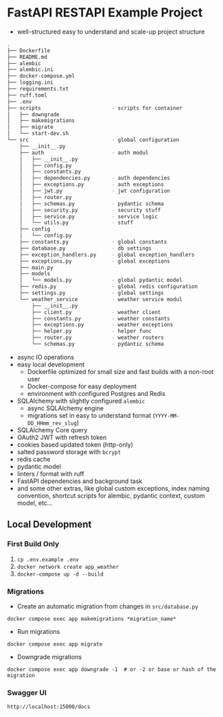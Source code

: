 # FastAPI RESTAPI Example Project

- well-structured easy to understand and scale-up project structure


```bash
.
├── Dockerfile
├── README.md
├── alembic
├── alembic.ini
├── docker-compose.yml
├── logging.ini
├── requirements.txt
├── ruff.toml
├── .env
├── scripts                       - scripts for container
│   ├── downgrade
│   ├── makemigrations
│   ├── migrate
│   └── start-dev.sh
└── src                           - global configuration
    ├── __init__.py
    ├── auth                      - auth modul 
    │   ├── __init__.py
    │   ├── config.py
    │   ├── constants.py
    │   ├── dependencies.py       - auth dependencies
    │   ├── exceptions.py         - auth exceptions
    │   ├── jwt.py                - jwt configuration
    │   ├── router.py         
    │   ├── schemas.py            - pydantic schema
    │   ├── security.py           - security stuff
    │   ├── service.py            - service logic
    │   └── utils.py              - stuff
    ├── config                      
    │   └── config.py
    ├── constants.py              - global constants
    ├── database.py               - db settings
    ├── exception_handlers.py     - global exception_handlers
    ├── exceptions.py             - global exceptions
    ├── main.py
    ├── models
    │   └── models.py             - global pydantic model
    ├── redis.py                  - global redis configuration
    ├── settings.py               - global settings 
    └── weather_service           - weather service modul
        ├── __init__.py
        ├── client.py             - weather client
        ├── constants.py          - weather constants
        ├── exceptions.py         - weather exceptions
        ├── helper.py             - helper func
        ├── router.py             - weather routers
        └── schemas.py            - pydantic schema

```
- async IO operations
- easy local development
    - Dockerfile optimized for small size and fast builds with a non-root user
    - Docker-compose for easy deployment
    - environment with configured Postgres and Redis
- SQLAlchemy with slightly configured `alembic`
    - async SQLAlchemy engine
    - migrations set in easy to understand format (`YYYY-MM-DD_HHmm_rev_slug`)
- SQLAlchemy Core query
- OAuth2 JWT with refresh token
- cookies based updated token (http-only)
- salted password storage with `bcrypt`
- redis cache
- pydantic model
- linters / format with ruff
- FastAPI dependencies and background task
- and some other extras, like global custom exceptions, index naming convention, shortcut scripts for alembic, pydantic
  context, custom model, etc...

## Local Development

### First Build Only

1. `cp .env.example .env`
2. `docker network create app_weather`
3. `docker-compose up -d --build`

### Migrations

- Create an automatic migration from changes in `src/database.py`

```shell
docker compose exec app makemigrations *migration_name*
```

- Run migrations

```shell
docker compose exec app migrate
```

- Downgrade migrations

```shell
docker compose exec app downgrade -1  # or -2 or base or hash of the migration
```

### Swagger UI

```shell
http://localhost:15000/docs
```
